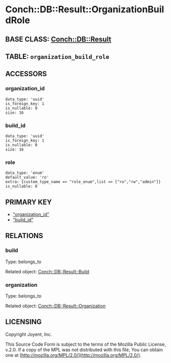 # Conch::DB::Result::OrganizationBuildRole

## BASE CLASS: [Conch::DB::Result](../modules/Conch%3A%3ADB%3A%3AResult)

## TABLE: `organization_build_role`

## ACCESSORS

### organization\_id

```
data_type: 'uuid'
is_foreign_key: 1
is_nullable: 0
size: 16
```

### build\_id

```
data_type: 'uuid'
is_foreign_key: 1
is_nullable: 0
size: 16
```

### role

```
data_type: 'enum'
default_value: 'ro'
extra: {custom_type_name => "role_enum",list => ["ro","rw","admin"]}
is_nullable: 0
```

## PRIMARY KEY

- ["organization\_id"](#organization_id)
- ["build\_id"](#build_id)

## RELATIONS

### build

Type: belongs\_to

Related object: [Conch::DB::Result::Build](../modules/Conch%3A%3ADB%3A%3AResult%3A%3ABuild)

### organization

Type: belongs\_to

Related object: [Conch::DB::Result::Organization](../modules/Conch%3A%3ADB%3A%3AResult%3A%3AOrganization)

## LICENSING

Copyright Joyent, Inc.

This Source Code Form is subject to the terms of the Mozilla Public License,
v.2.0. If a copy of the MPL was not distributed with this file, You can obtain
one at [http://mozilla.org/MPL/2.0/](http://mozilla.org/MPL/2.0/).
